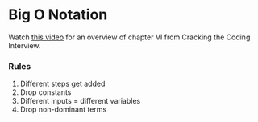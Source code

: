 # Big O Notation

Watch [this video](https://www.youtube.com/watch?v=v4cd1O4zkGw&list=PLX6IKgS15Ue02WDPRCmYKuZicQHit9kFt) for an overview of chapter VI from Cracking the Coding Interview.

### Rules
1. Different steps get added
2. Drop constants
3. Different inputs = different variables
4. Drop non-dominant terms
